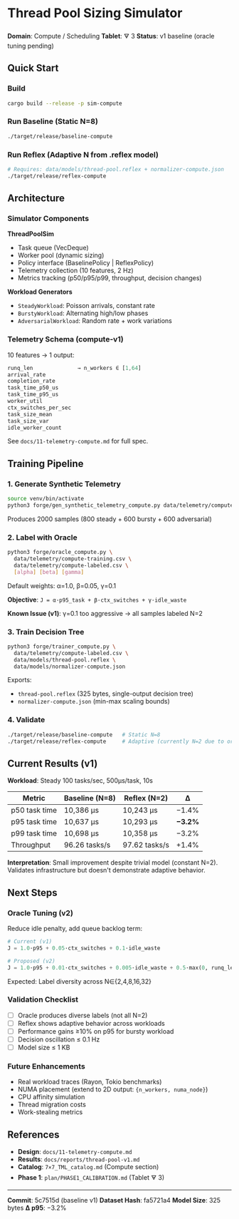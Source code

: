 # Thread Pool Sizing Simulator

**Domain**: Compute / Scheduling
**Tablet**: 🜃 3
**Status**: v1 baseline (oracle tuning pending)

## Quick Start

### Build
```bash
cargo build --release -p sim-compute
```

### Run Baseline (Static N=8)
```bash
./target/release/baseline-compute
```

### Run Reflex (Adaptive N from .reflex model)
```bash
# Requires: data/models/thread-pool.reflex + normalizer-compute.json
./target/release/reflex-compute
```

## Architecture

### Simulator Components

**ThreadPoolSim**
- Task queue (VecDeque)
- Worker pool (dynamic sizing)
- Policy interface (BaselinePolicy | ReflexPolicy)
- Telemetry collection (10 features, 2 Hz)
- Metrics tracking (p50/p95/p99, throughput, decision changes)

**Workload Generators**
- `SteadyWorkload`: Poisson arrivals, constant rate
- `BurstyWorkload`: Alternating high/low phases
- `AdversarialWorkload`: Random rate + work variations

### Telemetry Schema (compute-v1)

10 features → 1 output:
```rust
runq_len              → n_workers ∈ [1,64]
arrival_rate
completion_rate
task_time_p50_us
task_time_p95_us
worker_util
ctx_switches_per_sec
task_size_mean
task_size_var
idle_worker_count
```

See `docs/11-telemetry-compute.md` for full spec.

## Training Pipeline

### 1. Generate Synthetic Telemetry
```bash
source venv/bin/activate
python3 forge/gen_synthetic_telemetry_compute.py data/telemetry/compute-training.csv
```

Produces 2000 samples (800 steady + 600 bursty + 600 adversarial)

### 2. Label with Oracle
```bash
python3 forge/oracle_compute.py \
  data/telemetry/compute-training.csv \
  data/telemetry/compute-labeled.csv \
  [alpha] [beta] [gamma]
```

Default weights: α=1.0, β=0.05, γ=0.1

**Objective**: `J = α·p95_task + β·ctx_switches + γ·idle_waste`

**Known Issue (v1)**: γ=0.1 too aggressive → all samples labeled N=2

### 3. Train Decision Tree
```bash
python3 forge/trainer_compute.py \
  data/telemetry/compute-labeled.csv \
  data/models/thread-pool.reflex \
  data/models/normalizer-compute.json
```

Exports:
- `thread-pool.reflex` (325 bytes, single-output decision tree)
- `normalizer-compute.json` (min-max scaling bounds)

### 4. Validate
```bash
./target/release/baseline-compute   # Static N=8
./target/release/reflex-compute     # Adaptive (currently N=2 due to oracle bias)
```

## Current Results (v1)

**Workload**: Steady 100 tasks/sec, 500µs/task, 10s

| Metric | Baseline (N=8) | Reflex (N=2) | Δ |
|--------|----------------|--------------|---|
| p50 task time | 10,386 µs | 10,243 µs | −1.4% |
| p95 task time | 10,637 µs | 10,293 µs | **−3.2%** |
| p99 task time | 10,698 µs | 10,358 µs | −3.2% |
| Throughput | 96.26 tasks/s | 97.62 tasks/s | +1.4% |

**Interpretation**: Small improvement despite trivial model (constant N=2).
Validates infrastructure but doesn't demonstrate adaptive behavior.

## Next Steps

### Oracle Tuning (v2)
Reduce idle penalty, add queue backlog term:

```python
# Current (v1)
J = 1.0·p95 + 0.05·ctx_switches + 0.1·idle_waste

# Proposed (v2)
J = 1.0·p95 + 0.01·ctx_switches + 0.005·idle_waste + 0.5·max(0, runq_len - 5)
```

Expected: Label diversity across N∈{2,4,8,16,32}

### Validation Checklist
- [ ] Oracle produces diverse labels (not all N=2)
- [ ] Reflex shows adaptive behavior across workloads
- [ ] Performance gains ≥10% on p95 for bursty workload
- [ ] Decision oscillation ≤ 0.1 Hz
- [ ] Model size ≤ 1 KB

### Future Enhancements
- Real workload traces (Rayon, Tokio benchmarks)
- NUMA placement (extend to 2D output: `{n_workers, numa_node}`)
- CPU affinity simulation
- Thread migration costs
- Work-stealing metrics

## References

- **Design**: `docs/11-telemetry-compute.md`
- **Results**: `docs/reports/thread-pool-v1.md`
- **Catalog**: `7×7_TML_catalog.md` (Compute section)
- **Phase 1**: `plan/PHASE1_CALIBRATION.md` (Tablet 🜃 3)

---

**Commit**: 5c7515d (baseline v1)
**Dataset Hash**: fa5721a4
**Model Size**: 325 bytes
**Δ p95**: −3.2%
